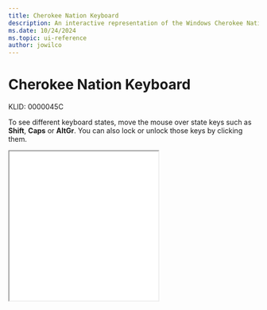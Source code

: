 ```yaml
---
title: Cherokee Nation Keyboard
description: An interactive representation of the Windows Cherokee Nation keyboard. To see different keyboard states, click or move the mouse over the state keys.
ms.date: 10/24/2024
ms.topic: ui-reference
author: jowilco
---
```


# Cherokee Nation Keyboard

KLID: 0000045C

To see different keyboard states, move the mouse over state keys such as **Shift**, **Caps** or **AltGr**. You can also lock or unlock those keys by clicking them.

<iframe src="kbdcher.html" height="300"></iframe>
